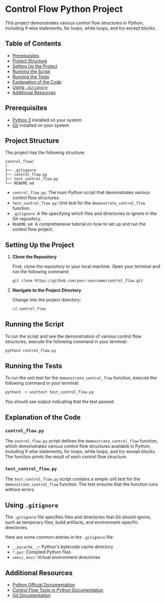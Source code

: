# Control Flow Python Project

This project demonstrates various control flow structures in Python, including if-else statements, for loops, while loops, and try-except blocks.

## Table of Contents

- [Prerequisites](#prerequisites)
- [Project Structure](#project-structure)
- [Setting Up the Project](#setting-up-the-project)
- [Running the Script](#running-the-script)
- [Running the Tests](#running-the-tests)
- [Explanation of the Code](#explanation-of-the-code)
- [Using `.gitignore`](#using-gitignore)
- [Additional Resources](#additional-resources)

## Prerequisites

- [Python 3](https://www.python.org/downloads/) installed on your system
- [Git](https://git-scm.com/) installed on your system

## Project Structure

The project has the following structure:

```
control_flow/
│
├── .gitignore
├── control_flow.py
├── test_control_flow.py
└── README.md
```

- `control_flow.py`: The main Python script that demonstrates various control flow structures.
- `test_control_flow.py`: Unit test for the `demonstrate_control_flow` function.
- `.gitignore`: A file specifying which files and directories to ignore in the Git repository.
- `README.md`: A comprehensive tutorial on how to set up and run the control flow project.

## Setting Up the Project

1. **Clone the Repository**

   First, clone the repository to your local machine. Open your terminal and run the following command:

   ```sh
   git clone https://github.com/your-username/control_flow.git
   ```

2. **Navigate to the Project Directory**

   Change into the project directory:

   ```sh
   cd control_flow
   ```

## Running the Script

To run the script and see the demonstration of various control flow structures, execute the following command in your terminal:

```sh
python3 control_flow.py
```

## Running the Tests

To run the unit test for the `demonstrate_control_flow` function, execute the following command in your terminal:

```sh
python3 -m unittest test_control_flow.py
```

You should see output indicating that the test passed.

## Explanation of the Code

### `control_flow.py`

The `control_flow.py` script defines the `demonstrate_control_flow` function, which demonstrates various control flow structures available in Python, including if-else statements, for loops, while loops, and try-except blocks. The function prints the result of each control flow structure.

### `test_control_flow.py`

The `test_control_flow.py` script contains a simple unit test for the `demonstrate_control_flow` function. The test ensures that the function runs without errors.

## Using `.gitignore`

The `.gitignore` file specifies files and directories that Git should ignore, such as temporary files, build artifacts, and environment-specific directories.

Here are some common entries in the `.gitignore` file:

- `__pycache__/`: Python's bytecode cache directory
- `*.pyc`: Compiled Python files
- `venv/`, `env/`: Virtual environment directories

## Additional Resources

- [Python Official Documentation](https://docs.python.org/3/)
- [Control Flow Tools in Python Documentation](https://docs.python.org/3/tutorial/controlflow.html)
- [Git Documentation](https://git-scm.com/doc)